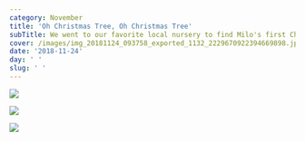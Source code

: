 ```yaml
---
category: November
title: 'Oh Christmas Tree, Oh Christmas Tree'
subTitle: We went to our favorite local nursery to find Milo's first Christmas tree.
cover: /images/img_20181124_093758_exported_1132_2229670922394669898.jpg
date: '2018-11-24'
day: ' '
slug: ' '
---
```

![](/images/mvimg_20181124_093623.jpg)

![](/images/img_20181124_094704.jpg)

![](/images/mvimg_20181124_094816.jpg)
